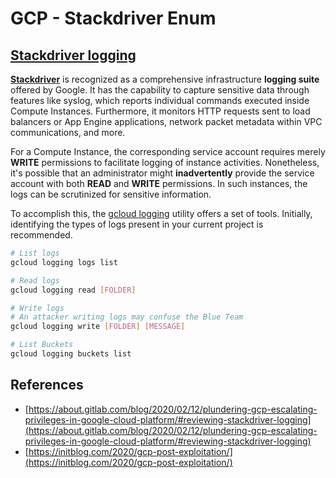 # GCP - Stackdriver Enum

## [Stackdriver logging](https://cloud.google.com/sdk/gcloud/reference/logging/)

[**Stackdriver**](https://cloud.google.com/stackdriver/) is recognized as a comprehensive infrastructure **logging suite** offered by Google. It has the capability to capture sensitive data through features like syslog, which reports individual commands executed inside Compute Instances. Furthermore, it monitors HTTP requests sent to load balancers or App Engine applications, network packet metadata within VPC communications, and more.

For a Compute Instance, the corresponding service account requires merely **WRITE** permissions to facilitate logging of instance activities. Nonetheless, it's possible that an administrator might **inadvertently** provide the service account with both **READ** and **WRITE** permissions. In such instances, the logs can be scrutinized for sensitive information.

To accomplish this, the [gcloud logging](https://cloud.google.com/sdk/gcloud/reference/logging/) utility offers a set of tools. Initially, identifying the types of logs present in your current project is recommended.

```bash
# List logs
gcloud logging logs list

# Read logs
gcloud logging read [FOLDER]

# Write logs
# An attacker writing logs may confuse the Blue Team
gcloud logging write [FOLDER] [MESSAGE]

# List Buckets
gcloud logging buckets list
```

## References

- [https://about.gitlab.com/blog/2020/02/12/plundering-gcp-escalating-privileges-in-google-cloud-platform/#reviewing-stackdriver-logging](https://about.gitlab.com/blog/2020/02/12/plundering-gcp-escalating-privileges-in-google-cloud-platform/#reviewing-stackdriver-logging)
- [https://initblog.com/2020/gcp-post-exploitation/](https://initblog.com/2020/gcp-post-exploitation/)


